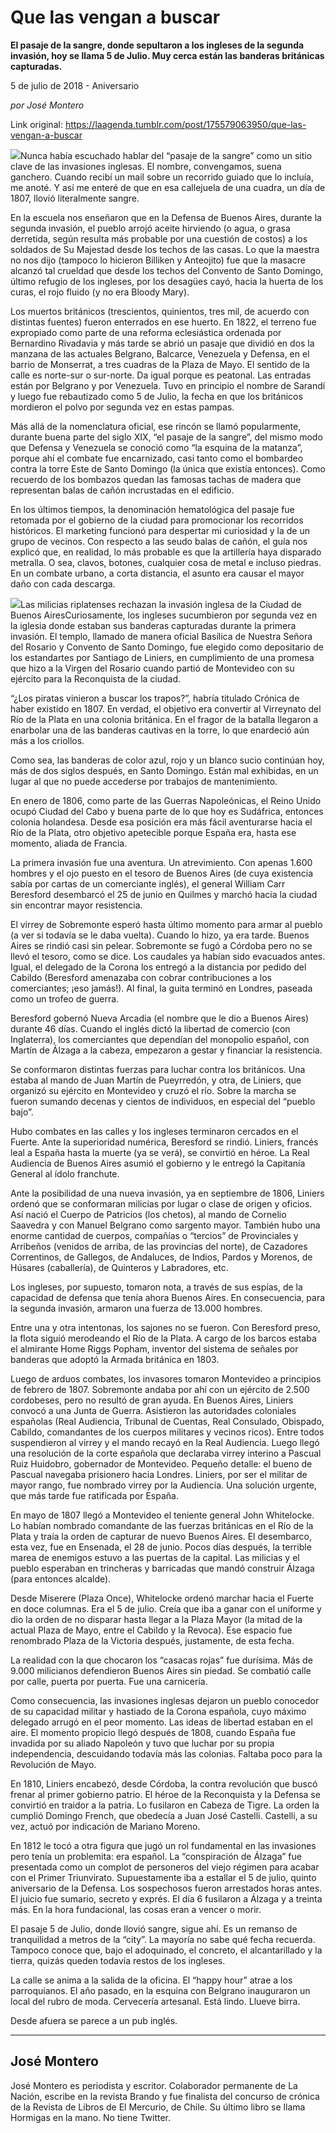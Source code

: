# Que las vengan a buscar

**El pasaje de la sangre, donde sepultaron a los ingleses de la segunda invasión, hoy se llama 5 de Julio. Muy cerca están las banderas británicas capturadas.**

5 de julio de 2018 - Aniversario

_por José Montero_

Link original: https://laagenda.tumblr.com/post/175579063950/que-las-vengan-a-buscar

![](https://64.media.tumblr.com/4d17af93dafcd79b317bf250c68033ec/tumblr_inline_pbeltcfgAV1t6q87u_500.jpg)Nunca había escuchado hablar del “pasaje de la sangre” como un sitio clave de las invasiones inglesas. El nombre, convengamos, suena ganchero. Cuando recibí un mail sobre un recorrido guiado que lo incluía, me anoté. Y así me enteré de que en esa callejuela de una cuadra, un día de 1807, llovió literalmente sangre.


En la escuela nos enseñaron que en la Defensa de Buenos Aires, durante la segunda invasión, el pueblo arrojó aceite hirviendo (o agua, o grasa derretida, según resulta más probable por una cuestión de costos) a los soldados de Su Majestad desde los techos de las casas. Lo que la maestra no nos dijo (tampoco lo hicieron Billiken y Anteojito) fue que la masacre alcanzó tal crueldad que desde los techos del Convento de Santo Domingo, último refugio de los ingleses, por los desagües cayó, hacia la huerta de los curas, el rojo fluido (y no era Bloody Mary).


Los muertos británicos (trescientos, quinientos, tres mil, de acuerdo con distintas fuentes) fueron enterrados en ese huerto. En 1822, el terreno fue expropiado como parte de una reforma eclesiástica ordenada por Bernardino Rivadavia y más tarde se abrió un pasaje que dividió en dos la manzana de las actuales Belgrano, Balcarce, Venezuela y Defensa, en el barrio de Monserrat, a tres cuadras de la Plaza de Mayo. El sentido de la calle es norte-sur o sur-norte. Da igual porque es peatonal. Las entradas están por Belgrano y por Venezuela. Tuvo en principio el nombre de Sarandí y luego fue rebautizado como 5 de Julio, la fecha en que los británicos mordieron el polvo por segunda vez en estas pampas.


Más allá de la nomenclatura oficial, ese rincón se llamó popularmente, durante buena parte del siglo XIX, “el pasaje de la sangre”, del mismo modo que Defensa y Venezuela se conoció como “la esquina de la matanza”, porque ahí el combate fue encarnizado, casi tanto como el bombardeo contra la torre Este de Santo Domingo (la única que existía entonces). Como recuerdo de los bombazos quedan las famosas tachas de madera que representan balas de cañón incrustadas en el edificio.


En los últimos tiempos, la denominación hematológica del pasaje fue retomada por el gobierno de la ciudad para promocionar los recorridos históricos. El marketing funcionó para despertar mi curiosidad y la de un grupo de vecinos. Con respecto a las seudo balas de cañón, el guía nos explicó que, en realidad, lo más probable es que la artillería haya disparado metralla. O sea, clavos, botones, cualquier cosa de metal e incluso piedras. En un combate urbano, a corta distancia, el asunto era causar el mayor daño con cada descarga.


![](https://64.media.tumblr.com/4d17af93dafcd79b317bf250c68033ec/tumblr_inline_pbeltcfgAV1t6q87u_500.jpg)Las milicias riplatenses rechazan la invasión inglesa de la Ciudad de Buenos AiresCuriosamente, los ingleses sucumbieron por segunda vez en la iglesia donde estaban sus banderas capturadas durante la primera invasión. El templo, llamado de manera oficial Basílica de Nuestra Señora del Rosario y Convento de Santo Domingo, fue elegido como depositario de los estandartes por Santiago de Liniers, en cumplimiento de una promesa que hizo a la Virgen del Rosario cuando partió de Montevideo con su ejército para la Reconquista de la ciudad.


“¿Los piratas vinieron a buscar los trapos?”, habría titulado Crónica de haber existido en 1807. En verdad, el objetivo era convertir al Virreynato del Río de la Plata en una colonia británica. En el fragor de la batalla llegaron a enarbolar una de las banderas cautivas en la torre, lo que enardeció aún más a los criollos.


Como sea, las banderas de color azul, rojo y un blanco sucio continúan hoy, más de dos siglos después, en Santo Domingo. Están mal exhibidas, en un lugar al que no puede accederse por trabajos de mantenimiento.


En enero de 1806, como parte de las Guerras Napoleónicas, el Reino Unido ocupó Ciudad del Cabo y buena parte de lo que hoy es Sudáfrica, entonces colonia holandesa. Desde esa posición era más fácil aventurarse hacia el Río de la Plata, otro objetivo apetecible porque España era, hasta ese momento, aliada de Francia.


La primera invasión fue una aventura. Un atrevimiento. Con apenas 1.600 hombres y el ojo puesto en el tesoro de Buenos Aires (de cuya existencia sabía por cartas de un comerciante inglés), el general William Carr Beresford desembarcó el 25 de junio en Quilmes y marchó hacia la ciudad sin encontrar mayor resistencia. 


El virrey de Sobremonte esperó hasta último momento para armar al pueblo (a ver si todavía se le daba vuelta). Cuando lo hizo, ya era tarde. Buenos Aires se rindió casi sin pelear. Sobremonte se fugó a Córdoba pero no se llevó el tesoro, como se dice. Los caudales ya habían sido evacuados antes. Igual, el delegado de la Corona los entregó a la distancia por pedido del Cabildo (Beresford amenazaba con cobrar contribuciones a los comerciantes; ¡eso jamás!). Al final, la guita terminó en Londres, paseada como un trofeo de guerra.


Beresford gobernó Nueva Arcadia (el nombre que le dio a Buenos Aires) durante 46 días. Cuando el inglés dictó la libertad de comercio (con Inglaterra), los comerciantes que dependían del monopolio español, con Martín de Álzaga a la cabeza, empezaron a gestar y financiar la resistencia.


Se conformaron distintas fuerzas para luchar contra los británicos. Una estaba al mando de Juan Martín de Pueyrredón, y otra, de Liniers, que organizó su ejército en Montevideo y cruzó el río. Sobre la marcha se fueron sumando decenas y cientos de individuos, en especial del “pueblo bajo”.


Hubo combates en las calles y los ingleses terminaron cercados en el Fuerte. Ante la superioridad numérica, Beresford se rindió. Liniers, francés leal a España hasta la muerte (ya se verá), se convirtió en héroe. La Real Audiencia de Buenos Aires asumió el gobierno y le entregó la Capitanía General al ídolo franchute.


Ante la posibilidad de una nueva invasión, ya en septiembre de 1806, Liniers ordenó que se conformaran milicias por lugar o clase de origen y oficios. Así nació el Cuerpo de Patricios (los chetos), al mando de Cornelio Saavedra y con Manuel Belgrano como sargento mayor. También hubo una enorme cantidad de cuerpos, compañías o “tercios” de Provinciales y Arribeños (venidos de arriba, de las provincias del norte), de Cazadores Correntinos, de Gallegos, de Andaluces, de Indios, Pardos y Morenos, de Húsares (caballería), de Quinteros y Labradores, etc.


Los ingleses, por supuesto, tomaron nota, a través de sus espías, de la capacidad de defensa que tenía ahora Buenos Aires. En consecuencia, para la segunda invasión, armaron una fuerza de 13.000 hombres.


Entre una y otra intentonas, los sajones no se fueron. Con Beresford preso, la flota siguió merodeando el Río de la Plata. A cargo de los barcos estaba el almirante Home Riggs Popham, inventor del sistema de señales por banderas que adoptó la Armada británica en 1803.


Luego de arduos combates, los invasores tomaron Montevideo a principios de febrero de 1807. Sobremonte andaba por ahí con un ejército de 2.500 cordobeses, pero no resultó de gran ayuda. En Buenos Aires, Liniers convocó a una Junta de Guerra. Asistieron las autoridades coloniales españolas (Real Audiencia, Tribunal de Cuentas, Real Consulado, Obispado, Cabildo, comandantes de los cuerpos militares y vecinos ricos). Entre todos suspendieron al virrey y el mando recayó en la Real Audiencia. Luego llegó una resolución de la corte española que declaraba virrey interino a Pascual Ruiz Huidobro, gobernador de Montevideo. Pequeño detalle: el bueno de Pascual navegaba prisionero hacia Londres. Liniers, por ser el militar de mayor rango, fue nombrado virrey por la Audiencia. Una solución urgente, que más tarde fue ratificada por España.


En mayo de 1807 llegó a Montevideo el teniente general John Whitelocke. Lo habían nombrado comandante de las fuerzas británicas en el Río de la Plata y traía la orden de capturar de nuevo Buenos Aires. El desembarco, esta vez, fue en Ensenada, el 28 de junio. Pocos días después, la terrible marea de enemigos estuvo a las puertas de la capital. Las milicias y el pueblo esperaban en trincheras y barricadas que mandó construir Álzaga (para entonces alcalde).


Desde Miserere (Plaza Once), Whitelocke ordenó marchar hacia el Fuerte en doce columnas. Era el 5 de julio. Creía que iba a ganar con el uniforme y dio la orden de no disparar hasta llegar a la Plaza Mayor (la mitad de la actual Plaza de Mayo, entre el Cabildo y la Revoca). Ese espacio fue renombrado Plaza de la Victoria después, justamente, de esta fecha.


La realidad con la que chocaron los “casacas rojas” fue durísima. Más de 9.000 milicianos defendieron Buenos Aires sin piedad. Se combatió calle por calle, puerta por puerta. Fue una carnicería. 


Como consecuencia, las invasiones inglesas dejaron un pueblo conocedor de su capacidad militar y hastiado de la Corona española, cuyo máximo delegado arrugó en el peor momento. Las ideas de libertad estaban en el aire. El momento propicio llegó después de 1808, cuando España fue invadida por su aliado Napoleón y tuvo que luchar por su propia independencia, descuidando todavía más las colonias. Faltaba poco para la Revolución de Mayo.


En 1810, Liniers encabezó, desde Córdoba, la contra revolución que buscó frenar al primer gobierno patrio. El héroe de la Reconquista y la Defensa se convirtió en traidor a la patria. Lo fusilaron en Cabeza de Tigre. La orden la cumplió Domingo French, que obedecía a Juan José Castelli. Castelli, a su vez, actuó por indicación de Mariano Moreno. 


En 1812 le tocó a otra figura que jugó un rol fundamental en las invasiones pero tenía un problemita: era español. La “conspiración de Álzaga” fue presentada como un complot de personeros del viejo régimen para acabar con el Primer Triunvirato. Supuestamente iba a estallar el 5 de julio, quinto aniversario de la Defensa. Los sospechosos fueron arrestados horas antes. El juicio fue sumario, secreto y exprés. El día 6 fusilaron a Álzaga y a treinta más. En la hora fundacional, las cosas eran a vencer o morir.


El pasaje 5 de Julio, donde llovió sangre, sigue ahí. Es un remanso de tranquilidad a metros de la “city”. La mayoría no sabe qué fecha recuerda. Tampoco conoce que, bajo el adoquinado, el concreto, el alcantarillado y la tierra, quizás queden todavía restos de los ingleses.


La calle se anima a la salida de la oficina. El “happy hour” atrae a los parroquianos. El año pasado, en la esquina con Belgrano inauguraron un local del rubro de moda. Cervecería artesanal. Está lindo. Llueve birra. 


Desde afuera se parece a un pub inglés. 


  




---

 José Montero
-------------

 José Montero es periodista y escritor. Colaborador permanente de La Nación, escribe en la revista Brando y fue finalista del concurso de crónica de la Revista de Libros de El Mercurio, de Chile. Su último libro se llama Hormigas en la mano. No tiene Twitter. 

